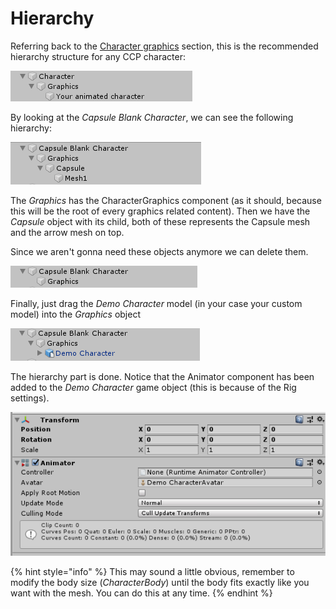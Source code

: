# Hierarchy

Referring back to the [Character graphics](../../../fundamentals/untitled/character-graphics.md) section, this is the recommended hierarchy structure for any CCP character:

![](../../../.gitbook/assets/character_hierarchy.png)

By looking at the _Capsule Blank Character_, we can see the following hierarchy:

![](../../../.gitbook/assets/imagen%20%2846%29.png)

The _Graphics_ has the CharacterGraphics component \(as it should, because this will be the root of every graphics related content\). Then we have the _Capsule_ object with its child, both of these represents the Capsule mesh and the arrow mesh on top.

Since we aren't gonna need these objects anymore we can delete them.

![](../../../.gitbook/assets/imagen%20%2822%29.png)

Finally, just drag the _Demo Character_ model \(in your case your custom model\) into the _Graphics_ object

![](../../../.gitbook/assets/imagen%20%2839%29.png)

The hierarchy part is done. Notice that the Animator component has been added to the _Demo Character_ game object \(this is because of the Rig settings\).

![](../../../.gitbook/assets/imagen%20%2845%29.png)

{% hint style="info" %}
This may sound a little obvious, remember to modify the body size \(_CharacterBody_\) until the body fits exactly like you want with the mesh. You can do this at any time.
{% endhint %}

